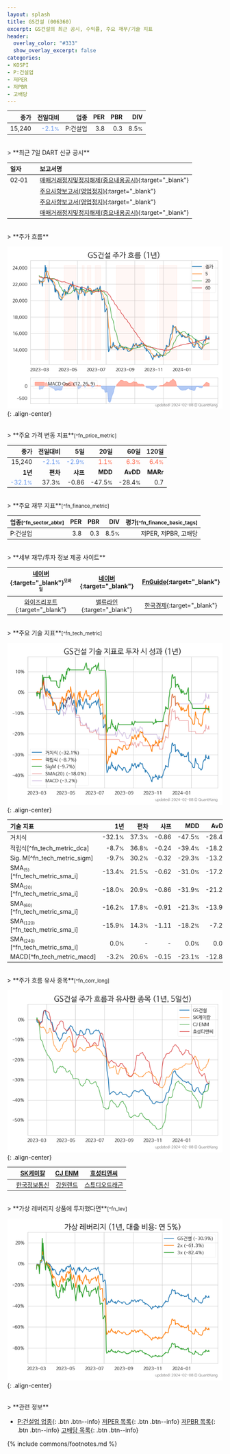 ```yaml
---
layout: splash
title: GS건설 (006360)
excerpt: GS건설의 최근 공시, 수익률, 주요 재무/기술 지표
header:
  overlay_color: "#333"
  show_overlay_excerpt: false
categories:
- KOSPI
- P:건설업
- 저PER
- 저PBR
- 고배당
---
```


| **종가** | **전일대비** | **업종** | **PER** | **PBR** | **DIV** |
| -------: | -----------: | -------: | ------: | ------: | ------: |
| 15,240 | <span style="color: cornflowerblue">-2.1<small>%</small></span> | P:건설업 | 3.8 | 0.3 | 8.5<small>%</small> |

<!-- more -->

<br>
> **최근 7일 DART 신규 공시**<a id="dart"></a>

| **일자** |      | **보고서명** |
| :------- | :--- | :----------- |
| 02&#x2011;01 | | [매매거래정지및정지해제(중요내용공시)](https://dart.fss.or.kr/dsaf001/main.do?rcpNo=20240201800212){:target="_blank"} |
|  | | [주요사항보고서(영업정지)](https://dart.fss.or.kr/dsaf001/main.do?rcpNo=20240201000214){:target="_blank"} |
|  | | [주요사항보고서(영업정지)](https://dart.fss.or.kr/dsaf001/main.do?rcpNo=20240201000001){:target="_blank"} |
|  | | [매매거래정지및정지해제(중요내용공시)](https://dart.fss.or.kr/dsaf001/main.do?rcpNo=20240201800007){:target="_blank"} |

<br>
> **주가 흐름**<a id="price"></a>

![006360](/stock/images/006360.png){: .align-center}

<br>
> **주요 가격 변동 지표**<small>[^fn_price_metric]</small>

| **종가** | **전일대비** | **5일** | **20일** | **60일** | **120일** |
| -------: | -----------: | ------: | -------: | -------: | --------: |
| 15,240 | <span style="color: cornflowerblue">-2.1<small>%</small></span> | <span style="color: cornflowerblue">-2.9<small>%</small></span> | <span style="color: tomato">1.1<small>%</small></span> | <span style="color: tomato">6.3<small>%</small></span> | <span style="color: tomato">6.4<small>%</small></span> |
| **1년** | **편차** | **샤프** | **MDD** | **AvDD** | **MARr** |
| <span style="color: cornflowerblue">-32.1<small>%</small></span> | 37.3<small>%</small> | -0.86 | -47.5<small>%</small> | -28.4<small>%</small> | 0.7 |

<br>
> **주요 재무 지표**<small>[^fn_finance_metric]</small>

| **업종**<small>[^fn_sector_abbr]</small> | **PER** | **PBR** | **DIV** | **평가**<small>[^fn_finance_basic_tags]</small> |
| :--------------------------------------- | ------: | ------: | ------: | ----------------------------------------------: |
| P:건설업 | 3.8 | 0.3 | 8.5<small>%</small> | 저PER, 저PBR, 고배당 |

<br>
> **세부 재무/투자 정보 제공 사이트**

| [네이버](https://m.stock.naver.com/domestic/stock/006360/finance/summary){:target="_blank"}<sup><small>모바일</small></sup> | [네이버](https://finance.naver.com/item/coinfo.naver?code=006360){:target="_blank"} | [FnGuide](https://comp.fnguide.com/SVO2/ASP/SVD_Invest.asp?gicode=A006360&MenuYn=Y){:target="_blank"} |
| :---: | :---: | :---: |
| [와이즈리포트](https://comp.wisereport.co.kr/company/c1040001.aspx?cmp_cd=006360){:target="_blank"} | [밸류라인](https://www.valueline.co.kr/finance/summary/006360){:target="_blank"} | [한국경제](https://markets.hankyung.com/stock/006360/financial-summary){:target="_blank"} |

<br>
> **주요 기술 지표**<small>[^fn_tech_metric]</small>


![006360](/stock/images/006360_tech.png){: .align-center}

| **기술 지표** | **1년** | **편차** | **샤프** | **MDD** | **AvDD** |
| :------------ | ------: | -----------: | -------: | ------: | -------: |
| 거치식 | -32.1<small>%</small> | 37.3<small>%</small> | -0.86 | -47.5<small>%</small> | -28.4<small>%</small> |
| 적립식[^fn_tech_metric_dca] | -8.7<small>%</small> | 36.8<small>%</small> | -0.24 | -39.4<small>%</small> | -18.2<small>%</small> |
| Sig. M[^fn_tech_metric_sigm] | -9.7<small>%</small> | 30.2<small>%</small> | -0.32 | -29.3<small>%</small> | -13.2<small>%</small> |
| SMA<small><sub>(5)</sub></small>[^fn_tech_metric_sma_i] | -13.4<small>%</small> | 21.5<small>%</small> | -0.62 | -31.0<small>%</small> | -17.2<small>%</small> |
| SMA<small><sub>(20)</sub></small>[^fn_tech_metric_sma_i] | -18.0<small>%</small> | 20.9<small>%</small> | -0.86 | -31.9<small>%</small> | -21.2<small>%</small> |
| SMA<small><sub>(60)</sub></small>[^fn_tech_metric_sma_i] | -16.2<small>%</small> | 17.8<small>%</small> | -0.91 | -21.3<small>%</small> | -13.9<small>%</small> |
| SMA<small><sub>(120)</sub></small>[^fn_tech_metric_sma_i] | -15.9<small>%</small> | 14.3<small>%</small> | -1.11 | -18.2<small>%</small> | -7.2<small>%</small> |
| SMA<small><sub>(240)</sub></small>[^fn_tech_metric_sma_i] | 0.0<small>%</small> | - | - | 0.0<small>%</small> | 0.0<small>%</small> |
| MACD[^fn_tech_metric_macd] | -3.2<small>%</small> | 20.6<small>%</small> | -0.15 | -23.1<small>%</small> | -12.8<small>%</small> |

<br>
> **주가 흐름 유사 종목**<a id="corr"></a><small>[^fn_corr_long]</small>

![006360](/stock/images/006360_corr.png){: .align-center}

|       | [SK케미칼](/285130/) | [CJ ENM](/035760/) | [효성티앤씨](/298020/) |
| :---: | :------------------------------------: | :------------------------------------: | :------------------------------------: |
|       | [한국정보통신](/025770/) | [강원랜드](/035250/) | [스튜디오드래곤](/253450/) |

<br>
> **가상 레버리지 상품에 투자했다면**<a id="2x"></a><small>[^fn_lev]</small>

![006360](/stock/images/006360_2x.png){: .align-center}

<br>
> **관련 정보**

- [P:건설업 업종](/stats/sector/kospi_업종_건설업_종목/){: .btn .btn--info} [저PER 목록](/fn/fn_low_per/){: .btn .btn--info} [저PBR 목록](/fn/fn_low_pbr/){: .btn .btn--info} [고배당 목록](/fn/fn_high_div/){: .btn .btn--info}

{% include commons/footnotes.md %}